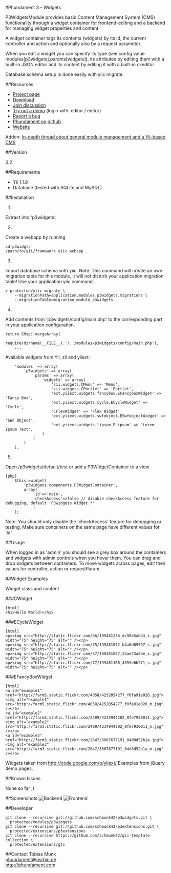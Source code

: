 #Phundament 3 - Widgets

P3WidgetsModule provides basic Content Management System (CMS) functionality
through a widget container for frontend-editing and a backend for managing
widget properties and content.

A widget container tags its contents (widgets) by its id, the current controller
and action and optionally also by a request parameter.

When you edit a widget you can specify its type (see config value
modules[p3widgets].params[widgets]), its attributes by editing them with a
built-in JSON editor and its content by editing it with a built-in ckeditor.

Database schema setup is done easily with yiic migrate.

##Resources

 * [Project page](https://github.com/schmunk42/p3widgets/)
 * [Download](https://github.com/schmunk42/phundament/archives/master)
 * [Join discussion](http://www.yiiframework.com/forum/index.php?/topic/20092-module-p3widgets/)
 * [Try out a demo](http://demo.phundament.com/3.0-dev) (login with: editor / editor)
 * [Report a bug](https://github.com/schmunk42/p3widgets/issues)
 * [Phundament on github](https://github.com/schmunk42/phundament/) 
 * [Website](http://phundament.com)

Addon: [In-depth thread about general module management and a Yii-based CMS](http://www.yiiframework.com/forum/index.php?/topic/17591-planning-yii-cms-a-different-approach/)

##Version

0.2


##Requirements

 * Yii 1.1.8
 * Database (tested with SQLite and MySQL)



##Installation

1) 
Extract into 'p3widgets'.


2)
Create a webapp by running

~~~
cd p3widgts
/path/to/yii/framework yiic webapp .
~~~


3)
Import database schema with yiic.
Note: This command will create an own migration table for this module, it will
not disturb your application migration table! Use your application yiic command.

~~~
> protected/yiic migrate \
    --migrationPath=application.modules.p3widgets.migrations \
    --migrationTable=migration_module_p3widgets
~~~

4) 
Add contents from 'p3widgets/config/main.php' to the corresponding part in your
application configuration.

~~~
return CMap::mergeArray(
    require(dirname(__FILE__).'/../modules/p3widgets/config/main.php'),
    ...
~~~

Available widgets from Yii, zii and yiiext:

~~~
	'modules' => array(
		'p3widgets' => array(
			'params' => array(
				'widgets' => array(
					'zii.widgets.CMenu' => 'Menu',
					'zii.widgets.CPortlet' => 'Portlet',
					'ext.yiiext.widgets.fancybox.EFancyboxWidget' => 'Fancy Box',
					'ext.yiiext.widgets.cycle.ECycleWidget' => 'Cycle',
					'CFlexWidget' => 'Flex Widget',
					'ext.yiiext.widgets.swfobject.ESwfobjectWidget' => 'SWF Object',
					'ext.yiiext.widgets.lipsum.ELipsum' => 'Lorem Ipsum Text',
				)
			)
		)
	),
~~~


5)
Open /p3widgets/default/test or add a P3WidgetContainer to a view.

~~~
[php]
    $this->widget(
        'p3widgets.components.P3WidgetContainer',
        array(
            'id'=>'main',
            'checkAccess'=>false // disable checkAccess feature for debugging, default 'P3widgets.Widget.*'
            )
    );
~~~
Note: You should only disable the 'checkAccess' feature for debugging or testing.
Make sure containers on the same page have different values for 'id'.



##Usage

When logged in as 'admin' you should see a grey box around the containers and
widgets with admin controls when you hover them.
You can drag and drop widgets between containers.
To move widgets across pages, edit their values for controller, action or
requestParam.



##Widget Examples

Widget class and content

###CWidget

~~~
[html]
<h1>Hello World!</h1>
~~~


###ECycleWidget

~~~
[html]
<p><img src="http://static.flickr.com/66/199481236_dc98b5abb3_s.jpg" width="75" height="75" alt="" /></p>
<p><img src="http://static.flickr.com/75/199481072_b4a0d09597_s.jpg" width="75" height="75" alt="" /></p>
<p><img src="http://static.flickr.com/57/199481087_33ae73a8de_s.jpg" width="75" height="75" alt="" /></p>
<p><img src="http://static.flickr.com/77/199481108_4359e6b971_s.jpg" width="75" height="75" alt="" /></p>
~~~


###EFancyBoxWidget

~~~
[html]
<a id="example1" href="http://farm5.static.flickr.com/4058/4252054277_f0fa91e026.jpg"><img alt="example1" src="http://farm5.static.flickr.com/4058/4252054277_f0fa91e026_m.jpg" /></a>
<a id="example2" href="http://farm3.static.flickr.com/2489/4234944202_0fe7930011.jpg"><img alt="example2" src="http://farm3.static.flickr.com/2489/4234944202_0fe7930011_m.jpg" /></a>
<a id="example3" href="http://farm3.static.flickr.com/2647/3867677191_04d8d52b1a.jpg"><img alt="example3" src="http://farm3.static.flickr.com/2647/3867677191_04d8d52b1a_m.jpg" /></a>
~~~

Widgets taken from http://code.google.com/p/yiiext/
Examples from jQuery demo pages.



##Known Issues

None so far ;)


##Screenshots
![Backend](http://demo.phundament.com/pub/p3widgets/p3widgets-0.1-01.png "Backend")
![Frontend](http://demo.phundament.com/pub/p3widgets/p3widgets-0.1-02.png "Frontend")


##Developer

~~~
git clone --recursive git://github.com/schmunk42/p3widgets.git \
  protected/modules/p3widgets
git clone --recursive git://github.com/schmunk42/p3extensions.git \
  protected/extensions/p3extensions
git clone --recursive https://github.com/schmunk42/gii-template-collection \
  protected/extensions/gtc
~~~


##Contact
Tobias Munk  
phundament@usrbin.de  
http://phundament.com